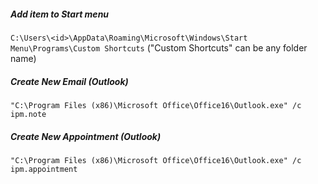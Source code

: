##### Add item to Start menu
`C:\Users\<id>\AppData\Roaming\Microsoft\Windows\Start Menu\Programs\Custom Shortcuts`
("Custom Shortcuts" can be any folder name)

##### Create New Email (Outlook)
`"C:\Program Files (x86)\Microsoft Office\Office16\Outlook.exe" /c ipm.note`

##### Create New Appointment (Outlook)
`"C:\Program Files (x86)\Microsoft Office\Office16\Outlook.exe" /c ipm.appointment`
